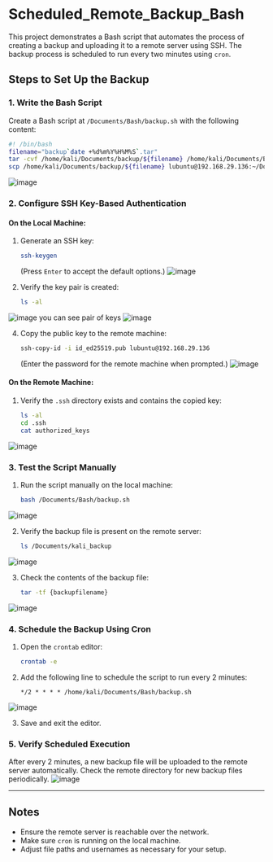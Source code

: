 # Scheduled_Remote_Backup_Bash

This project demonstrates a Bash script that automates the process of creating a backup and uploading it to a remote server using SSH. The backup process is scheduled to run every two minutes using `cron`.

## Steps to Set Up the Backup

### 1. Write the Bash Script
Create a Bash script at `/Documents/Bash/backup.sh` with the following content:

```bash
#! /bin/bash
filename="backup`date +%d%m%Y%H%M%S`.tar"
tar -cvf /home/kali/Documents/backup/${filename} /home/kali/Documents/Bash/
scp /home/kali/Documents/backup/${filename} lubuntu@192.168.29.136:~/Documents/kali_backup
```
![image](https://github.com/user-attachments/assets/975cd1b4-1a69-40b1-b80d-0b88c958a8d3)


### 2. Configure SSH Key-Based Authentication
#### On the Local Machine:
1. Generate an SSH key:
   ```bash
   ssh-keygen
   ```
   (Press `Enter` to accept the default options.)
 ![image](https://github.com/user-attachments/assets/0664bc7e-fe53-4a6e-815f-4754960cec8f)
  

3. Verify the key pair is created:
   ```bash
   ls -al 
   ```
 ![image](https://github.com/user-attachments/assets/c3050913-cbf1-452d-8943-325b1bbd8ae3)
   you can see pair of keys
   ![image](https://github.com/user-attachments/assets/55a95a96-142a-42ab-8b97-b848bbedcfac)



4. Copy the public key to the remote machine:
   ```bash
   ssh-copy-id -i id_ed25519.pub lubuntu@192.168.29.136
   ```
   (Enter the password for the remote machine when prompted.)
  ![image](https://github.com/user-attachments/assets/7c589199-390f-437d-b338-fbd18e9001db)


#### On the Remote Machine:
1. Verify the `.ssh` directory exists and contains the copied key:
   ```bash
   ls -al
   cd .ssh
   cat authorized_keys
   ```
  ![image](https://github.com/user-attachments/assets/bf2d1e92-eba7-427f-a66a-6ee9ff9be41d)


### 3. Test the Script Manually
1. Run the script manually on the local machine:
   ```bash
   bash /Documents/Bash/backup.sh
   ```
![image](https://github.com/user-attachments/assets/109b95c4-7391-4869-bfd4-92fb9ef1d865)

2. Verify the backup file is present on the remote server:
   ```bash
   ls /Documents/kali_backup
   ```
  ![image](https://github.com/user-attachments/assets/5ceacc15-653b-492d-829d-10e039d391a5)


3. Check the contents of the backup file:
   ```bash
   tar -tf {backupfilename}
   ```
![image](https://github.com/user-attachments/assets/3b2ad84d-ac3c-4545-b72f-21b5fc9b7f74)


### 4. Schedule the Backup Using Cron
1. Open the `crontab` editor:
   ```bash
   crontab -e
   ```

2. Add the following line to schedule the script to run every 2 minutes:
   ```
   */2 * * * * /home/kali/Documents/Bash/backup.sh
   ```
![image](https://github.com/user-attachments/assets/ec4c25e2-8b60-46a2-a1a2-6f74a4933bbb)


3. Save and exit the editor.

### 5. Verify Scheduled Execution
After every 2 minutes, a new backup file will be uploaded to the remote server automatically. Check the remote directory for new backup files periodically.
![image](https://github.com/user-attachments/assets/9524b8b9-1acd-4f88-8d36-4b2e02067506)




---

## Notes
- Ensure the remote server is reachable over the network.
- Make sure `cron` is running on the local machine.
- Adjust file paths and usernames as necessary for your setup.
